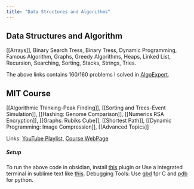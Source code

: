 ```yaml
---
title: "Data Structures and Algorithms"
---
```


## Data Structures and Algorithm

[[Arrays]], Binary Search Tress, Binary Tress, Dynamic Programming, Famous Algorithm, Graphs, Greedy Algorithms, Heaps, Linked List, Recursion, Searching, Sorting, Stacks, Strings, Tries.

The above links contains 160/160 problems I solved in [AlgoExpert](https://www.algoexpert.io/).



## MIT Course 
[[Algorithmic Thinking-Peak Finding]], [[Sorting and Trees-Event Simulation]], [[Hashing: Genome Comparison]], [[Numerics RSA Encryption]], [[Graphs: Rubiks Cube]], [[Shortest Path]], [[Dynamic Programming: Image Compression]], [[Advanced Topics]]

Links: [YouTube Playlist](https://www.youtube.com/playlist?list=PLUl4u3cNGP61Oq3tWYp6V_F-5jb5L2iHb), [Course WebPage](https://ocw.mit.edu/courses/6-006-introduction-to-algorithms-fall-2011/)


##### Setup
To run the above code in obsidian, install [this](https://github.com/twibiral/obsidian-execute-code) plugin or Use a integrated terminal in sublime text like [this](https://www.youtube.com/watch?v=b1oxmO10Clk). Debugging Tools: Use [gbd](https://www.youtube.com/watch?v=bWH-nL7v5F4) fpr C and [pdb](https://www.youtube.com/watch?v=7Vmik1M_ry0&t=424s) for python.



<script defer src="https://cdn.commento.io/js/commento.js"></script>
<div id="commento"></div>